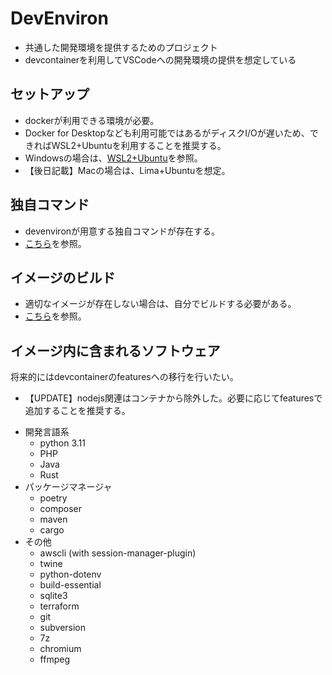 # DevEnviron

- 共通した開発環境を提供するためのプロジェクト
- devcontainerを利用してVSCodeへの開発環境の提供を想定している

## セットアップ

- dockerが利用できる環境が必要。
- Docker for Desktopなども利用可能ではあるがディスクI/Oが遅いため、できればWSL2+Ubuntuを利用することを推奨する。
- Windowsの場合は、[WSL2+Ubuntu](./docs/setup_windows.md)を参照。
- 【後日記載】Macの場合は、Lima+Ubuntuを想定。

## 独自コマンド

- devenvironが用意する独自コマンドが存在する。
- [こちら](./docs/commands.md)を参照。

## イメージのビルド

- 適切なイメージが存在しない場合は、自分でビルドする必要がある。
- [こちら](./docs/rebuild.md)を参照。

## イメージ内に含まれるソフトウェア

将来的にはdevcontainerのfeaturesへの移行を行いたい。

- 【UPDATE】nodejs関連はコンテナから除外した。必要に応じてfeaturesで追加することを推奨する。
* 開発言語系
  * python 3.11
  * PHP
  * Java
  * Rust
* パッケージマネージャ
  * poetry
  * composer
  * maven
  * cargo
* その他
  * awscli (with session-manager-plugin)
  * twine
  * python-dotenv
  * build-essential
  * sqlite3
  * terraform
  * git
  * subversion
  * 7z
  * chromium
  * ffmpeg
